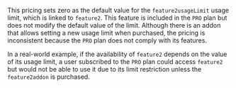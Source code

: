This pricing sets zero as the default value for the `feature2usageLimit` usage limit, which is linked to `feature2`. This feature is included in the `PRO` plan but does not modify the default value of the limit. Although there is an addon that allows setting a new usage limit when purchased, the pricing is inconsistent because the `PRO` plan does not comply with its features.

In a real-world example, if the availability of `feature2` depends on the value of its usage limit, a user subscribed to the `PRO` plan could access `feature2` but would not be able to use it due to its limit restriction unless the `feature2addon` is purchased.